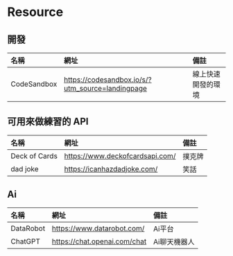 # Resource

## 開發

| 名稱        | 網址                                             | 備註               |
| :---------- | :----------------------------------------------- | :----------------- |
| CodeSandbox | https://codesandbox.io/s/?utm_source=landingpage | 線上快速開發的環境 |

## 可用來做練習的 API

| 名稱          | 網址                            | 備註   |
| :------------ | :------------------------------ | :----- |
| Deck of Cards | https://www.deckofcardsapi.com/ | 撲克牌 |
| dad joke      | https://icanhazdadjoke.com/     | 笑話   |
## Ai

| 名稱          | 網址                            | 備註   |
| :------------ | :------------------------------ | :----- |
| DataRobot | https://www.datarobot.com/ | Ai平台 |
| ChatGPT | https://chat.openai.com/chat | Ai聊天機器人 |
